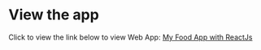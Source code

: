 # View the app

Click to view the link below to view Web App:
[My Food App with ReactJs](https://movie-app-bq5t.onrender.com)
